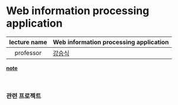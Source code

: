 Web information processing application
========

lecture name | Web information processing application
:----:|----
professor | [강승식](http://nlp.kookmin.ac.kr/sskang/index.html)


**[note](note.md)**

<br>

### 관련 프로젝트
